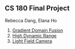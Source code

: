 ## CS 180 Final Project

Rebecca Dang, Elana Ho

1. [Gradient Domain Fusion](gdf/index.md)
2. [High Dynamic Range](hdr/index.md)
3. [Light Field Camera](lfc/index.md)
